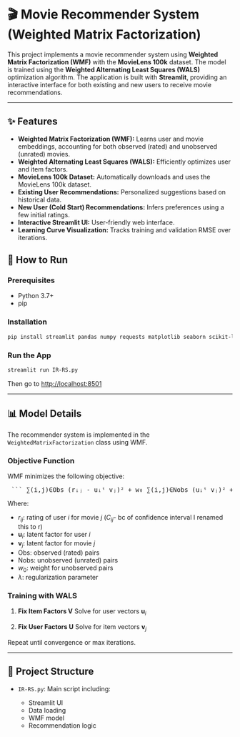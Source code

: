 

###
# 🎬 Movie Recommender System (Weighted Matrix Factorization)

This project implements a movie recommender system using **Weighted Matrix Factorization (WMF)** with the **MovieLens 100k** dataset. The model is trained using the **Weighted Alternating Least Squares (WALS)** optimization algorithm. The application is built with **Streamlit**, providing an interactive interface for both existing and new users to receive movie recommendations.

---

## ✨ Features

- **Weighted Matrix Factorization (WMF):** Learns user and movie embeddings, accounting for both observed (rated) and unobserved (unrated) movies.  
- **Weighted Alternating Least Squares (WALS):** Efficiently optimizes user and item factors.  
- **MovieLens 100k Dataset:** Automatically downloads and uses the MovieLens 100k dataset.  
- **Existing User Recommendations:** Personalized suggestions based on historical data.  
- **New User (Cold Start) Recommendations:** Infers preferences using a few initial ratings.  
- **Interactive Streamlit UI:** User-friendly web interface.  
- **Learning Curve Visualization:** Tracks training and validation RMSE over iterations.


## 🚀 How to Run

### Prerequisites

- Python 3.7+  
- pip

### Installation

```bash
pip install streamlit pandas numpy requests matplotlib seaborn scikit-learn
````

### Run the App

```bash
streamlit run IR-RS.py
```

Then go to [http://localhost:8501](http://localhost:8501)

---

## 📊 Model Details

The recommender system is implemented in the `WeightedMatrixFactorization` class using WMF.

### Objective Function

WMF minimizes the following objective:

<pre> ``` ∑(i,j)∈Obs (rᵢⱼ - uᵢᵗ vⱼ)² + w₀ ∑(i,j)∈Nobs (uᵢᵗ vⱼ)² + λ ( ∑ᵢ ||uᵢ||² + ∑ⱼ ||vⱼ||² ) ``` </pre>



Where:

* $r_{ij}$: rating of user $i$ for movie $j$ ($C_{ij}$- bc of confidence interval I renamed this to r)
* $\mathbf{u}_i$: latent factor for user $i$
* $\mathbf{v}_j$: latent factor for movie $j$
* $\text{Obs}$: observed (rated) pairs
* $\text{Nobs}$: unobserved (unrated) pairs
* $w_0$: weight for unobserved pairs
* $\lambda$: regularization parameter

### Training with WALS

1. **Fix Item Factors $\mathbf{V}$**
   Solve for user vectors $\mathbf{u}_i$

2. **Fix User Factors $\mathbf{U}$**
   Solve for item vectors $\mathbf{v}_j$

Repeat until convergence or max iterations.

---

## 📁 Project Structure

* `IR-RS.py`: Main script including:

  * Streamlit UI
  * Data loading
  * WMF model
  * Recommendation logic




